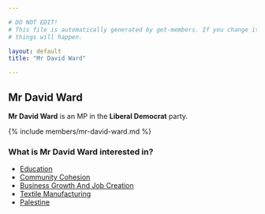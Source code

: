 ```yaml
---

# DO NOT EDIT!
# This file is automatically generated by get-members. If you change it, bad
# things will happen.

layout: default
title: "Mr David Ward"

---
```


## Mr David Ward

**Mr David Ward** is an MP in the **Liberal Democrat** party.

{% include members/mr-david-ward.md %}

### What is Mr David Ward interested in?


* [Education](/interests/education.html)
* [Community Cohesion](/interests/community-cohesion.html)
* [Business Growth And Job Creation](/interests/business-growth-and-job-creation.html)
* [Textile Manufacturing](/interests/textile-manufacturing.html)
* [Palestine](/interests/palestine.html)
